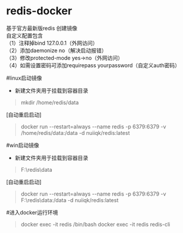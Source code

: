 # redis-docker
基于官方最新版redis 创建镜像<br>
自定义配置包含<br>
（1）注释掉bind 127.0.0.1（外网访问）<br>
（2）添加daemonize no（解决启动报错）<br>
（3）修改protected-mode yes->no（外网访问）<br>
（4）如需设置密码可添加requirepass yourpassword（自定义auth密码）<br>

#linux启动镜像
* 新建文件夹用于挂载到容器目录
> mkdir /home/redis/data

[自动重启启动]
> docker run --restart=always --name redis -p 6379:6379 -v /home/redis/data:/data -d nuiiqk/redis:latest


#win启动镜像
* 新建文件夹用于挂载到容器目录
> F:\redis\data

[自动重启启动]
> docker run --restart=always --name redis -p 6379:6379 -v F:\redis\data:/data -d nuiiqk/redis:latest

#进入docker运行环境
> docker exec -it redis /bin/bash
> docker exec -it redis redis-cli
